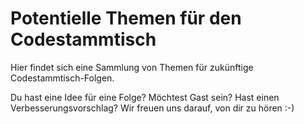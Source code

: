 # Potentielle Themen für den Codestammtisch

Hier findet sich eine Sammlung von Themen für zukünftige Codestammtisch-Folgen.

Du hast eine Idee für eine Folge? Möchtest Gast sein? Hast einen Verbesserungsvorschlag? Wir freuen uns darauf, von dir zu hören :-)
